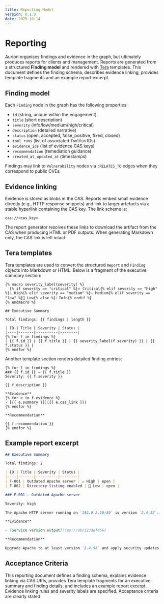 ```yaml
---
title: Reporting Model
version: 0.1.0
date: 2025-10-14
---
```

# Reporting

Aurion organises findings and evidence in the graph, but ultimately produces reports for clients and management.  Reports are generated from a structured **Finding model** and rendered with [Tera](https://tera.netlify.app/) templates.  This document defines the finding schema, describes evidence linking, provides template fragments and an example report excerpt.

## Finding model

Each `Finding` node in the graph has the following properties:

- `id` (string, unique within the engagement)
- `title` (short description)
- `severity` (info/low/medium/high/critical)
- `description` (detailed narrative)
- `status` (open, accepted, false_positive, fixed, closed)
- `tool_runs` (list of associated `ToolRun` IDs)
- `evidence_ids` (list of evidence CAS keys)
- `recommendation` (remediation guidance)
- `created_at`, `updated_at` (timestamps)

Findings may link to `Vulnerability` nodes via `:RELATES_TO` edges when they correspond to public CVEs.

## Evidence linking

Evidence is stored as blobs in the CAS.  Reports embed small evidence directly (e.g., HTTP response snippets) and link to larger artefacts via a stable hyperlink containing the CAS key.  The link scheme is:

```
cas://<cas_key>
```

The report generator resolves these links to download the artifact from the CAS when producing HTML or PDF outputs.  When generating Markdown only, the CAS link is left intact.

## Tera templates

Tera templates are used to convert the structured `Report` and `Finding` objects into Markdown or HTML.  Below is a fragment of the executive summary section:

```tera
{% macro severity_label(severity) %}
  {% if severity == "critical" %}🔥 Critical{% elif severity == "high" %}⚠️ High{% elif severity == "medium" %}⚠️ Medium{% elif severity == "low" %}🔎 Low{% else %}ℹ️ Info{% endif %}
{% endmacro %}

## Executive Summary

Total findings: {{ findings | length }}

| ID | Title | Severity | Status |
|----|-------|----------|--------|
{% for f in findings %}
| {{ f.id }} | {{ f.title }} | {{ severity_label(f.severity) }} | {{ f.status }} |
{% endfor %}
```

Another template section renders detailed finding entries:

```tera
{% for f in findings %}
### {{ f.id }} – {{ f.title }}
Severity: {{ f.severity }}

{{ f.description }}

**Evidence**
{% for e in f.evidence %}
- [{{ e.summary }}]({{ e.cas_link }})
{% endfor %}

**Recommendation**

{{ f.recommendation }}
{% endfor %}
```

## Example report excerpt

```markdown
## Executive Summary

Total findings: 2

| ID | Title | Severity | Status |
|----|-------|----------|--------|
| F-001 | Outdated Apache server | ⚠️ High | open |
| F-002 | Directory listing enabled | 🔎 Low | open |

### F-001 – Outdated Apache server

Severity: high

The Apache HTTP server running on `192.0.2.10:80` is version `2.4.38`.  Multiple vulnerabilities affect this version.

**Evidence**

- [Service version output](cas://abc123def456)

**Recommendation**

Upgrade Apache to at least version `2.4.58` and apply security updates.  Consider using an automated configuration management system to maintain patch levels.
```

## Acceptance Criteria

This reporting document defines a finding schema, explains evidence linking via CAS URIs, provides Tera template fragments for an executive summary and finding details, and includes an example report excerpt.  Evidence linking rules and severity labels are specified.  Acceptance criteria are clearly stated.